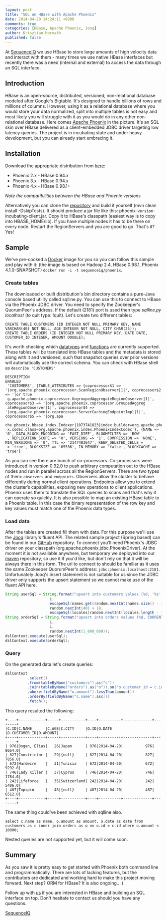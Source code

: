 ```yaml
---
layout: post
title: "SQL on HBase with Apache Phoenix"
date: 2014-04-20 14:24:11 +0200
comments: true
categories: [HBase, Apache Phoenix, Jooq]
author: Krisztian Horvath
published: false
---
```


At [SequenceIQ](http://sequenceiq.com/) we use HBase to store large amounts of high velocity data and interact with them - many times we use native HBase interfaces but recently there was a need (internal and external) to access the data through an SQL interface. 

## Introduction

HBase is an open-source, distributed, versioned, non-relational database modeled after Google's Bigtable. It's designed to handle
billions of rows and millions of columns. However, using it as a relational database where you would store your data normalized,
split into multiple tables is not easy and most likely you will struggle with it as you would do in any other non-relational database.
Here comes [Apache Phoenix](http://phoenix.incubator.apache.org/) in the picture. It's an SQL skin over HBase delivered as a
client-embedded JDBC driver targeting low latency queries. The project is in incubating state and under heavy development, but you
can already start embracing it.

## Installation
Download the appropriate distribution from [here](http://xenia.sote.hu/ftp/mirrors/www.apache.org/incubator/phoenix/):

 * Phoenix 2.x - HBase 0.94.x
 * Phoenix 3.x - HBase 0.94.x
 * Phoenix 4.x - HBase 0.98.1+

_Note the compatibilities between the HBase and Phoenix versions_

Alternatively you can clone the [repository](https://github.com/apache/incubator-phoenix/tree/4.0) and build it yourself (mvn clean install -DskipTests).
It should produce a jar file like this: phoenix-`version`-incubating-client.jar. Copy it to HBase's classpath (easiest way is to copy into
HBASE_HOME/lib). If you have multiple nodes it has to be there on every node. Restart the RegionServers and you are good to go. That's it?
Yes!

## Sample
We've pre-cooked a [Docker](https://github.com/sequenceiq/phoenix-docker) image for you so you can follow this sample and play with it:
(the image is based on Hadoop 2.4, HBase 0.98.1, Phoenix 4.1.0-SNAPSHOT) `docker run -i -t sequenceiq/phoenix`.

<!-- more -->

### Create tables

The downloaded or built distribution's bin directory contains a pure-Java console based utility called sqlline.py. You can use this
to connect to HBase via the Phoenix JDBC driver. You need to specify the Zookeeper's QuorumPeer's address. If the default (2181) port is
used then type *sqlline.py localhost* (to quit type: !quit). Let's create two different tables:
```mysql
CREATE TABLE CUSTOMERS (ID INTEGER NOT NULL PRIMARY KEY, NAME VARCHAR(40) NOT NULL, AGE INTEGER NOT NULL, CITY CHAR(25));
CREATE TABLE ORDERS (ID INTEGER NOT NULL PRIMARY KEY, DATE DATE, CUSTOMER_ID INTEGER, AMOUNT DOUBLE);
```
It's worth checking which [datatypes](http://phoenix.incubator.apache.org/language/datatypes.html) and
[functions](http://phoenix.incubator.apache.org/language/index.html) are currently supported. These tables will be translated into
HBase tables and the metadata is stored along with it and versioned, such that snapshot queries over prior versions will automatically
use the correct schema. You can check with HBase shell as `describe 'CUSTOMERS'`
```
DESCRIPTION                                                                                                                         ENABLED
 'CUSTOMERS', {TABLE_ATTRIBUTES => {coprocessor$1 => '|org.apache.phoenix.coprocessor.ScanRegionObserver|1|', coprocessor$2 => '|or true
 g.apache.phoenix.coprocessor.UngroupedAggregateRegionObserver|1|', coprocessor$3 => '|org.apache.phoenix.coprocessor.GroupedAggreg
 ateRegionObserver|1|', coprocessor$4 => '|org.apache.phoenix.coprocessor.ServerCachingEndpointImpl|1|', coprocessor$5 => '|org.apa
 che.phoenix.hbase.index.Indexer|1073741823|index.builder=org.apache.phoenix.index.PhoenixIndexBuilder,org.apache.hadoop.hbase.inde
 x.codec.class=org.apache.phoenix.index.PhoenixIndexCodec'}, {NAME => '0', DATA_BLOCK_ENCODING => 'FAST_DIFF', BLOOMFILTER => 'ROW'
 , REPLICATION_SCOPE => '0', VERSIONS => '1', COMPRESSION => 'NONE', MIN_VERSIONS => '0', TTL => '2147483647', KEEP_DELETED_CELLS =
 > 'true', BLOCKSIZE => '65536', IN_MEMORY => 'false', BLOCKCACHE => 'true'}
```
As you can see there are bunch of co-processors. Co-processors were introduced in version 0.92.0 to push arbitrary computation out
to the HBase nodes and run in parallel across all the RegionServers. There are two types of them: `observers` and `endpoints`.
Observers allow the cluster to behave differently during normal client operations. Endpoints allow you to extend the cluster’s
capabilities, exposing new operations to client applications. Phoenix uses them to translate the SQL queries to scans and that's
why it can operate so quickly. It is also possible to map an existing HBase table to a Phoenix table. In this case the binary
representation of the row key and key values must match one of the Phoenix data types.

### Load data

After the tables are created fill them with data. For this purpose we'll use the [Jooq](http://www.jooq.org/) library's fluent API.
The related sample project (Spring based) can be found in our
[GitHub](https://github.com/sequenceiq/sequenceiq-samples/tree/master/phoenix-jooq) repository. To connect you'll need Phoenix's
JDBC driver on your classpath (org.apache.phoenix.jdbc.PhoenixDriver). At the moment it is not available anywhere, but temporary we
deployed into our [maven](https://github.com/sequenceiq/sequenceiq-maven-repo) repository, so use it if you'd like, but don't rely on that
it will be always there in this form. The url to connect to should be familiar as it uses the same Zookeeper QuorumPeer's address:
`jdbc:phoenix:localhost:2181`. Unfortunately Jooq's insert statement is not suitable for us since the JDBC driver only supports the
upsert statement so we cannot make use of the fluent API here.
```java
String userSql = String.format("upsert into customers values (%d, '%s', %d, '%s')",
                    i,
                    escapeSql(names.get(random.nextInt(names.size() - 1))),
                    random.nextInt(40) + 18,
                    escapeSql(locales[random.nextInt(locales.length - 1)].getDisplayCountry()));
String orderSql = String.format("upsert into orders values (%d, CURRENT_DATE(), %d, %d)",
                    i,
                    i,
                    random.nextInt(1_000_000));
dslContext.execute(userSql);
dslContext.execute(orderSql);
```

### Query

On the generated data let's create queries:
```java
dslContext
          .select()
          .from(tableByName("customers").as("c"))
          .join(tableByName("orders").as("o")).on("o.customer_id = c.id")
          .where(fieldByName("o.amount").lessThan(amount))
          .orderBy(fieldByName("c.name").asc())
          .fetch();
```
This query resulted the following:
```
+----+------------+-----+-----------+----+----------+-------------+--------+
|C.ID|C.NAME      |C.AGE|C.CITY     |O.ID|O.DATE    |O.CUSTOMER_ID|O.AMOUNT|
+----+------------+-----+-----------+----+----------+-------------+--------+
| 976|Bogan, Elias|   26|Japan      | 976|2014-04-20|          976|  8664.0|
| 827|Constrictor |   29|{null}     | 827|2014-04-20|          827|  7856.0|
| 672|Hardwire    |   31|Tunisia    | 672|2014-04-20|          672|  9292.0|
| 746|Lady Killer |   37|Cyprus     | 746|2014-04-20|          746|  1784.0|
| 242|Lifeforce   |   35|Switzerland| 242|2014-04-20|          242|  5406.0|
| 487|Topspin     |   48|{null}     | 487|2014-04-20|          487|  6512.0|
+----+------------+-----+-----------+----+----------+-------------+--------+
```
The same thing could've been achieved with sqlline also.
```mysql
select c.name as name, o.amount as amount, o.date as date from customers as c inner join orders as o on o.id = c.id where o.amount < 10000;
```
Nested queries are not supported yet, but it will come soon.

## Summary
As you saw it is pretty easy to get started with Phoenix both command line and programmatically. There are lots of lacking features, but
the contributors are dedicated and working hard to make this project moving forward. Next step? ORM for HBase? It is also ongoing.. :)

Follow up with [us](https://www.linkedin.com/company/sequenceiq/) if you are interested in HBase and building an SQL interface on top.
Don't hesitate to contact us should you have any questions.

[SequenceIQ](http://sequenceiq.com/)
